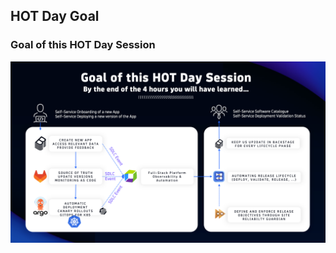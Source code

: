## HOT Day Goal

### Goal of this HOT Day Session

![Goal of HOT Day](../../../assets/images/02_02_goal_of_HOT_day.png)